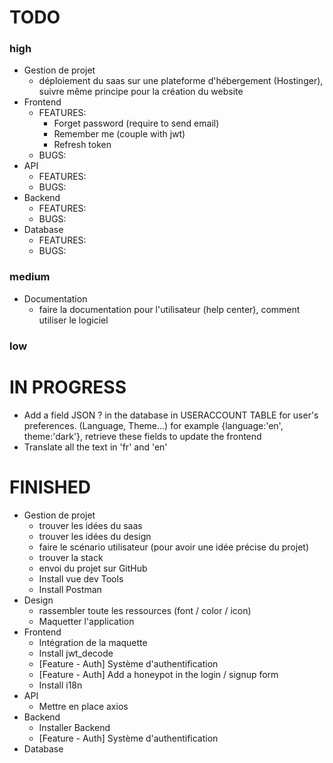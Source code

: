 # TODO

### high
- Gestion de projet
    - déploiement du saas sur une plateforme d'hébergement (Hostinger), suivre même principe pour la création du website
- Frontend
    - FEATURES:
        - Forget password (require to send email)
        - Remember me (couple with jwt)
        - Refresh token 
    - BUGS:
- API
    - FEATURES: 
    - BUGS:
- Backend
    - FEATURES:
    - BUGS:
- Database
    - FEATURES:
    - BUGS:

### medium
- Documentation
    - faire la documentation pour l'utilisateur (help center), comment utiliser le logiciel

### low


# IN PROGRESS
- Add a field JSON ? in the database in USERACCOUNT TABLE for user's preferences. (Language, Theme...) for example {language:'en', theme:'dark'}, retrieve these fields to update the frontend
- Translate all the text in 'fr' and 'en'

# FINISHED
- Gestion de projet
    - trouver les idées du saas
    - trouver les idées du design
    - faire le scénario utilisateur (pour avoir une idée précise du projet)
    - trouver la stack
    - envoi du projet sur GitHub
    - Install vue dev Tools
    - Install Postman
- Design
    - rassembler toute les ressources (font / color / icon)
    - Maquetter l'application
- Frontend
    - Intégration de la maquette
    - Install jwt_decode
    - [Feature - Auth] Système d'authentification
    - [Feature - Auth] Add a honeypot in the login / signup form
    - Install i18n
- API
    - Mettre en place axios
- Backend
    - Installer Backend
    - [Feature - Auth] Système d'authentification
- Database



